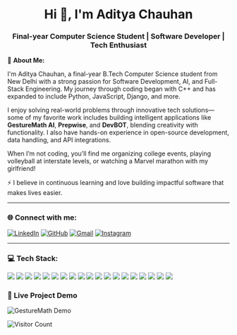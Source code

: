 <h1 align="center">Hi 👋, I'm Aditya Chauhan</h1>
<h3 align="center">Final-year Computer Science Student | Software Developer | Tech Enthusiast</h3>

💫 **About Me:**

I'm Aditya Chauhan, a final-year B.Tech Computer Science student from New Delhi with a strong passion for Software Development, AI, and Full-Stack Engineering. My journey through coding began with C++ and has expanded to include Python, JavaScript, Django, and more.

I enjoy solving real-world problems through innovative tech solutions—some of my favorite work includes building intelligent applications like **GestureMath AI**, **Prepwise**, and **DevBOT**, blending creativity with functionality. I also have hands-on experience in open-source development, data handling, and API integrations.

When I’m not coding, you’ll find me organizing college events, playing volleyball at interstate levels, or watching a Marvel marathon with my girlfriend!

⚡ I believe in continuous learning and love building impactful software that makes lives easier.

---

### 🌐 Connect with me:

[![LinkedIn](https://img.shields.io/badge/LinkedIn-0077B5?style=for-the-badge&logo=linkedin&logoColor=white)](https://www.linkedin.com/in/aditya-chauhan-10196224a/)
[![GitHub](https://img.shields.io/badge/GitHub-000000?style=for-the-badge&logo=github&logoColor=white)](https://github.com/Aditya-chauhann)
[![Gmail](https://img.shields.io/badge/Email-D14836?style=for-the-badge&logo=gmail&logoColor=white)](mailto:aaditya143chauhan@gmail.com)
[![Instagram](https://img.shields.io/badge/Instagram-E4405F?style=for-the-badge&logo=instagram&logoColor=white)](https://instagram.com/)


---

### 💻 Tech Stack:

<p align="left">
  <img src="https://img.shields.io/badge/C++-00599C?style=for-the-badge&logo=c%2B%2B&logoColor=white" />
  <img src="https://img.shields.io/badge/Python-3776AB?style=for-the-badge&logo=python&logoColor=white" />
  <img src="https://img.shields.io/badge/JavaScript-F7DF1E?style=for-the-badge&logo=javascript&logoColor=black" />
  <img src="https://img.shields.io/badge/HTML5-E34F26?style=for-the-badge&logo=html5&logoColor=white" />
  <img src="https://img.shields.io/badge/CSS3-1572B6?style=for-the-badge&logo=css3&logoColor=white" />
  <img src="https://img.shields.io/badge/Node.js-339933?style=for-the-badge&logo=nodedotjs&logoColor=white" />
  <img src="https://img.shields.io/badge/React-61DAFB?style=for-the-badge&logo=react&logoColor=black" />
  <img src="https://img.shields.io/badge/Django-092E20?style=for-the-badge&logo=django&logoColor=white" />
  <img src="https://img.shields.io/badge/Flask-000000?style=for-the-badge&logo=flask&logoColor=white" />
  <img src="https://img.shields.io/badge/MySQL-4479A1?style=for-the-badge&logo=mysql&logoColor=white" />
  <img src="https://img.shields.io/badge/MongoDB-47A248?style=for-the-badge&logo=mongodb&logoColor=white" />
  <img src="https://img.shields.io/badge/Firebase-FFCA28?style=for-the-badge&logo=firebase&logoColor=black" />
  <img src="https://img.shields.io/badge/Postman-FF6C37?style=for-the-badge&logo=postman&logoColor=white" />
  <img src="https://img.shields.io/badge/OpenCV-5C3EE8?style=for-the-badge&logo=opencv&logoColor=white" />
  <img src="https://img.shields.io/badge/TensorFlow-FF6F00?style=for-the-badge&logo=tensorflow&logoColor=white" />
  <img src="https://img.shields.io/badge/Keras-D00000?style=for-the-badge&logo=keras&logoColor=white" />
  <img src="https://img.shields.io/badge/scikit--learn-F7931E?style=for-the-badge&logo=scikit-learn&logoColor=white" />
  <img src="https://img.shields.io/badge/Adobe%20Premiere%20Pro-9999FF?style=for-the-badge&logo=adobe-premiere-pro&logoColor=white" />
  <img src="https://img.shields.io/badge/Adobe%20After%20Effects-9999FF?style=for-the-badge&logo=adobe-after-effects&logoColor=white" />
</p>

### 🚀 Live Project Demo
![GestureMath Demo](https://github.com/Aditya-chauhann/GestureMathAI/blob/main/demo.gif)


![Visitor Count](https://komarev.com/ghpvc/?username=Aditya-chauhann&style=for-the-badge)
